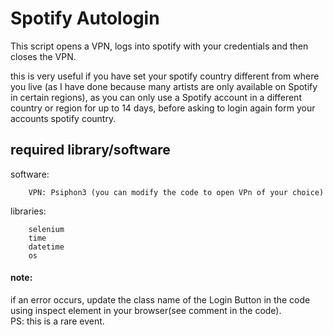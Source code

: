# Spotify Autologin

This script opens a VPN, logs into spotify with your credentials and then closes the VPN.

this is very useful if you have set your spotify country different from where you live (as I have done because many artists are only available on Spotify in certain regions), as you can only use a Spotify account in a different country or region for up to 14 days, before asking to login again form your accounts spotify country.

## required library/software
<p>software:  

        VPN: Psiphon3 (you can modify the code to open VPn of your choice)
</p>

<p>libraries:

        selenium  
        time  
        datetime  
        os
</p>



#### note:
if an error occurs, update the class name of the Login Button in the code using inspect element in your browser(see comment in the code).  
PS: this is a rare event.
